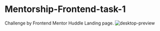 # Mentorship-Frontend-task-1
Challenge by Frontend Mentor Huddle Landing page.
![desktop-preview](https://user-images.githubusercontent.com/71118156/94929952-f213a280-04ef-11eb-8965-d11b05ca1201.jpg)
